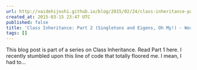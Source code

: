 ```yaml
---
url: http://vaidehijoshi.github.io/blog/2015/02/24/class-inheritance-part-2-singletons-and-eigens-oh-my
created_at: 2015-03-15 23:47 UTC
published: false
title: 'Class Inheritance: Part 2 (Singletons and Eigens, Oh My!) - Words and Code'
tags: []
---
```


This blog post is part of a series on Class Inheritance. Read Part 1 here.
I recently stumbled upon this line of code that totally floored me. I mean, I had to…
